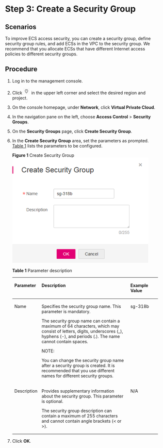 # Step 3: Create a Security Group<a name="vpc_qs_0007"></a>

## Scenarios<a name="en-us_topic_0118534004_sffef656c3c374bd991340bf92387eaa3"></a>

To improve ECS access security, you can create a security group, define security group rules, and add ECSs in the VPC to the security group. We recommend that you allocate ECSs that have different Internet access policies to different security groups.

## Procedure<a name="en-us_topic_0118534004_section21550084202956"></a>

1.  Log in to the management console.
2.  Click  ![](figures/icon-region.png)  in the upper left corner and select the desired region and project.
3.  On the console homepage, under  **Network**, click  **Virtual Private Cloud**.
4.  In the navigation pane on the left, choose  **Access Control**  \>  **Security Groups**.
5.  On the  **Security Groups**  page, click  **Create Security Group**.
6.  In the  **Create Security Group**  area, set the parameters as prompted.  [Table 1](#en-us_topic_0013748715_table65377617111335)  lists the parameters to be configured.

    **Figure  1**  Create Security Group<a name="en-us_topic_0013748715_fig10594164462512"></a>  
    ![](figures/create-security-group.png "create-security-group")

    **Table  1**  Parameter description

    <a name="en-us_topic_0013748715_table65377617111335"></a>
    <table><thead align="left"><tr id="en-us_topic_0013748715_row63201700111335"><th class="cellrowborder" valign="top" width="18.42%" id="mcps1.2.4.1.1"><p id="en-us_topic_0013748715_p24582101111429"><a name="en-us_topic_0013748715_p24582101111429"></a><a name="en-us_topic_0013748715_p24582101111429"></a><strong id="en-us_topic_0013748715_b842352706114331"><a name="en-us_topic_0013748715_b842352706114331"></a><a name="en-us_topic_0013748715_b842352706114331"></a>Parameter</strong></p>
    </th>
    <th class="cellrowborder" valign="top" width="61.24000000000001%" id="mcps1.2.4.1.2"><p id="en-us_topic_0013748715_p44993128111429"><a name="en-us_topic_0013748715_p44993128111429"></a><a name="en-us_topic_0013748715_p44993128111429"></a><strong id="en-us_topic_0013748715_b84235270691113"><a name="en-us_topic_0013748715_b84235270691113"></a><a name="en-us_topic_0013748715_b84235270691113"></a>Description</strong></p>
    </th>
    <th class="cellrowborder" valign="top" width="20.34%" id="mcps1.2.4.1.3"><p id="en-us_topic_0013748715_p20564789111429"><a name="en-us_topic_0013748715_p20564789111429"></a><a name="en-us_topic_0013748715_p20564789111429"></a><strong id="en-us_topic_0013748715_b8423527069420"><a name="en-us_topic_0013748715_b8423527069420"></a><a name="en-us_topic_0013748715_b8423527069420"></a>Example Value</strong></p>
    </th>
    </tr>
    </thead>
    <tbody><tr id="en-us_topic_0013748715_row27615987111335"><td class="cellrowborder" valign="top" width="18.42%" headers="mcps1.2.4.1.1 "><p id="en-us_topic_0013748715_p36766359111429"><a name="en-us_topic_0013748715_p36766359111429"></a><a name="en-us_topic_0013748715_p36766359111429"></a>Name</p>
    </td>
    <td class="cellrowborder" valign="top" width="61.24000000000001%" headers="mcps1.2.4.1.2 "><p id="en-us_topic_0013748715_p25285117111429"><a name="en-us_topic_0013748715_p25285117111429"></a><a name="en-us_topic_0013748715_p25285117111429"></a>Specifies the security group name. This parameter is mandatory.</p>
    <p id="en-us_topic_0013748715_p26239466111429"><a name="en-us_topic_0013748715_p26239466111429"></a><a name="en-us_topic_0013748715_p26239466111429"></a>The security group name can contain a maximum of 64 characters, which may consist of letters, digits, underscores (_), hyphens (-), and periods (.). The name cannot contain spaces.</p>
    <div class="note" id="en-us_topic_0013748715_note26071625172323"><a name="en-us_topic_0013748715_note26071625172323"></a><a name="en-us_topic_0013748715_note26071625172323"></a><span class="notetitle"> NOTE: </span><div class="notebody"><p id="en-us_topic_0013748715_p33318039172323"><a name="en-us_topic_0013748715_p33318039172323"></a><a name="en-us_topic_0013748715_p33318039172323"></a>You can change the security group name after a security group is created. It is recommended that you use different names for different security groups.</p>
    </div></div>
    </td>
    <td class="cellrowborder" valign="top" width="20.34%" headers="mcps1.2.4.1.3 "><p id="en-us_topic_0013748715_p2544634111429"><a name="en-us_topic_0013748715_p2544634111429"></a><a name="en-us_topic_0013748715_p2544634111429"></a>sg-318b</p>
    </td>
    </tr>
    <tr id="en-us_topic_0013748715_row62170006111335"><td class="cellrowborder" valign="top" width="18.42%" headers="mcps1.2.4.1.1 "><p id="en-us_topic_0013748715_p43099508111429"><a name="en-us_topic_0013748715_p43099508111429"></a><a name="en-us_topic_0013748715_p43099508111429"></a>Description</p>
    </td>
    <td class="cellrowborder" valign="top" width="61.24000000000001%" headers="mcps1.2.4.1.2 "><p id="en-us_topic_0013748715_p1399275111429"><a name="en-us_topic_0013748715_p1399275111429"></a><a name="en-us_topic_0013748715_p1399275111429"></a>Provides supplementary information about the security group. This parameter is optional.</p>
    <p id="en-us_topic_0013748715_p12593482111429"><a name="en-us_topic_0013748715_p12593482111429"></a><a name="en-us_topic_0013748715_p12593482111429"></a>The security group description can contain a maximum of 255 characters and cannot contain angle brackets (&lt; or &gt;).</p>
    </td>
    <td class="cellrowborder" valign="top" width="20.34%" headers="mcps1.2.4.1.3 "><p id="en-us_topic_0013748715_p13439131111429"><a name="en-us_topic_0013748715_p13439131111429"></a><a name="en-us_topic_0013748715_p13439131111429"></a>N/A</p>
    </td>
    </tr>
    </tbody>
    </table>

7.  Click  **OK**.


